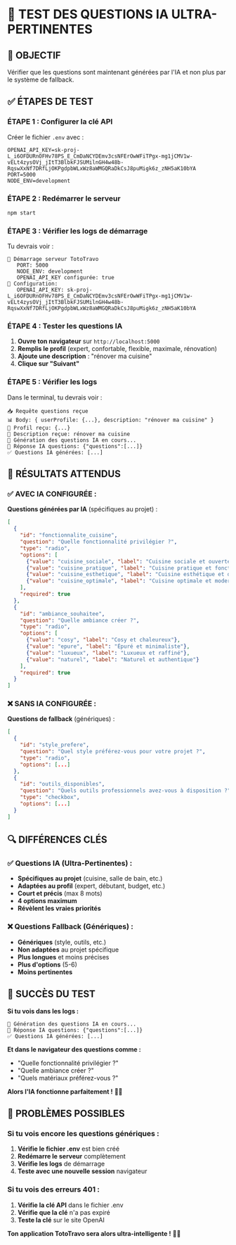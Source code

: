 # 🧪 TEST DES QUESTIONS IA ULTRA-PERTINENTES

## 🎯 **OBJECTIF**

Vérifier que les questions sont maintenant générées par l'IA et non plus par le système de fallback.

## ✅ **ÉTAPES DE TEST**

### **ÉTAPE 1 : Configurer la clé API**

Créer le fichier `.env` avec :
```env
OPENAI_API_KEY=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
PORT=5000
NODE_ENV=development
```

### **ÉTAPE 2 : Redémarrer le serveur**

```bash
npm start
```

### **ÉTAPE 3 : Vérifier les logs de démarrage**

Tu devrais voir :
```
🚀 Démarrage serveur TotoTravo
   PORT: 5000
   NODE_ENV: development
   OPENAI_API_KEY configurée: true
🔑 Configuration:
   OPENAI_API_KEY: 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
```

### **ÉTAPE 4 : Tester les questions IA**

1. **Ouvre ton navigateur** sur `http://localhost:5000`
2. **Remplis le profil** (expert, confortable, flexible, maximale, rénovation)
3. **Ajoute une description** : "rénover ma cuisine"
4. **Clique sur "Suivant"**

### **ÉTAPE 5 : Vérifier les logs**

Dans le terminal, tu devrais voir :
```
📥 Requête questions reçue
📊 Body: { userProfile: {...}, description: "rénover ma cuisine" }
👤 Profil reçu: {...}
📝 Description reçue: rénover ma cuisine
🤖 Génération des questions IA en cours...
🤖 Réponse IA questions: {"questions":[...]}
✅ Questions IA générées: [...]
```

## 🎯 **RÉSULTATS ATTENDUS**

### **✅ AVEC IA CONFIGURÉE :**

**Questions générées par IA** (spécifiques au projet) :
```json
[
  {
    "id": "fonctionnalite_cuisine",
    "question": "Quelle fonctionnalité privilégier ?",
    "type": "radio",
    "options": [
      {"value": "cuisine_sociale", "label": "Cuisine sociale et ouverte"},
      {"value": "cuisine_pratique", "label": "Cuisine pratique et fonctionnelle"},
      {"value": "cuisine_esthetique", "label": "Cuisine esthétique et design"},
      {"value": "cuisine_optimale", "label": "Cuisine optimale et moderne"}
    ],
    "required": true
  },
  {
    "id": "ambiance_souhaitee",
    "question": "Quelle ambiance créer ?",
    "type": "radio",
    "options": [
      {"value": "cosy", "label": "Cosy et chaleureux"},
      {"value": "epure", "label": "Épuré et minimaliste"},
      {"value": "luxueux", "label": "Luxueux et raffiné"},
      {"value": "naturel", "label": "Naturel et authentique"}
    ],
    "required": true
  }
]
```

### **❌ SANS IA CONFIGURÉE :**

**Questions de fallback** (génériques) :
```json
[
  {
    "id": "style_prefere",
    "question": "Quel style préférez-vous pour votre projet ?",
    "type": "radio",
    "options": [...]
  },
  {
    "id": "outils_disponibles",
    "question": "Quels outils professionnels avez-vous à disposition ?",
    "type": "checkbox",
    "options": [...]
  }
]
```

## 🔍 **DIFFÉRENCES CLÉS**

### **✅ Questions IA (Ultra-Pertinentes) :**
- **Spécifiques au projet** (cuisine, salle de bain, etc.)
- **Adaptées au profil** (expert, débutant, budget, etc.)
- **Court et précis** (max 8 mots)
- **4 options maximum**
- **Révèlent les vraies priorités**

### **❌ Questions Fallback (Génériques) :**
- **Génériques** (style, outils, etc.)
- **Non adaptées** au projet spécifique
- **Plus longues** et moins précises
- **Plus d'options** (5-6)
- **Moins pertinentes**

## 🎉 **SUCCÈS DU TEST**

**Si tu vois dans les logs :**
```
🤖 Génération des questions IA en cours...
🤖 Réponse IA questions: {"questions":[...]}
✅ Questions IA générées: [...]
```

**Et dans le navigateur des questions comme :**
- "Quelle fonctionnalité privilégier ?"
- "Quelle ambiance créer ?"
- "Quels matériaux préférez-vous ?"

**Alors l'IA fonctionne parfaitement !** 🚀✨

## 🚨 **PROBLÈMES POSSIBLES**

### **Si tu vois encore les questions génériques :**
1. **Vérifie le fichier .env** est bien créé
2. **Redémarre le serveur** complètement
3. **Vérifie les logs** de démarrage
4. **Teste avec une nouvelle session** navigateur

### **Si tu vois des erreurs 401 :**
1. **Vérifie la clé API** dans le fichier .env
2. **Vérifie que la clé** n'a pas expiré
3. **Teste la clé** sur le site OpenAI

**Ton application TotoTravo sera alors ultra-intelligente !** 🎯✨


